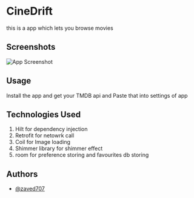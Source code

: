 
# CineDrift

this is a app which lets you browse movies


## Screenshots

![App Screenshot](https://github.com/user-attachments/assets/6307d346-849a-4e8c-ba2c-1446071c4a48)


## Usage

Install the app and get your TMDB api and Paste that into settings of app 

## Technologies Used
1. Hilt for dependency injection
2. Retrofit for netowrk call
3. Coil for Image loading
4. Shimmer library for shimmer effect
5. room for preference storing and favourites db storing
## Authors

- [@zaved707](https://www.github.com/zaved707)

